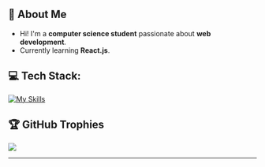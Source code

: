 ## 👋 About Me  
- Hi! I'm a **computer science student** passionate about **web development**.  
- Currently learning **React.js**.  



## 💻 Tech Stack:
[![My Skills](https://skillicons.dev/icons?i=js,html,css,react,tailwind,python,replit,js,figma,git,ae,ai,ps,pr,django,mongodb,nodejs,express)](https://skillicons.dev)


## 🏆 GitHub Trophies
![](https://github-profile-trophy.vercel.app/?username=nxr-deen&theme=dark&no-frame=false&no-bg=false&margin-w=4)

---

<!-- Proudly created with GPRM ( https://gprm.itsvg.in ) -->
